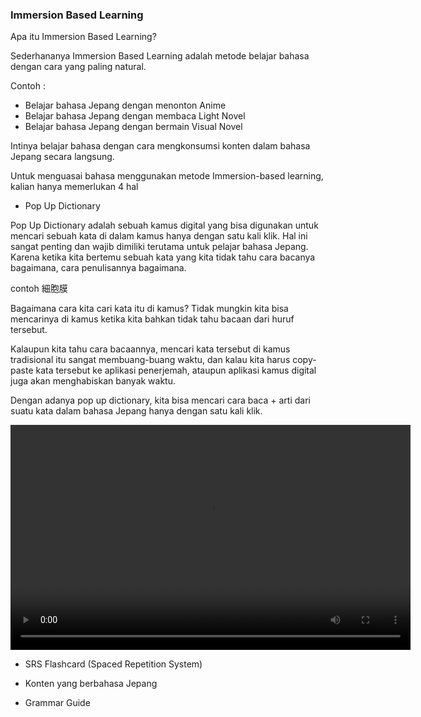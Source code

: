 ### Immersion Based Learning

Apa itu Immersion Based Learning?

Sederhananya Immersion Based Learning adalah metode belajar bahasa dengan cara yang paling natural. 

Contoh : 

* Belajar bahasa Jepang dengan menonton Anime
* Belajar bahasa Jepang dengan membaca Light Novel
* Belajar bahasa Jepang dengan bermain Visual Novel 

Intinya belajar bahasa dengan cara mengkonsumsi konten dalam bahasa Jepang secara langsung.

Untuk menguasai bahasa menggunakan metode Immersion-based learning, kalian hanya memerlukan 4 hal

* Pop Up Dictionary

Pop Up Dictionary adalah sebuah kamus digital yang bisa digunakan untuk mencari sebuah kata di dalam kamus hanya dengan satu kali klik. Hal ini sangat penting dan wajib dimiliki terutama untuk pelajar bahasa Jepang. Karena ketika kita bertemu sebuah kata yang kita tidak tahu cara bacanya bagaimana, cara penulisannya bagaimana.

contoh 細胞膜

Bagaimana cara kita cari kata itu di kamus? Tidak mungkin kita bisa mencarinya di kamus ketika kita bahkan tidak tahu bacaan dari huruf tersebut. 

Kalaupun kita tahu cara bacaannya, mencari kata tersebut di kamus tradisional itu sangat membuang-buang waktu, dan kalau kita harus copy-paste kata tersebut ke aplikasi penerjemah, ataupun aplikasi kamus digital juga akan menghabiskan banyak waktu. 

Dengan adanya pop up dictionary, kita bisa mencari cara baca + arti dari suatu kata dalam bahasa Jepang hanya dengan satu kali klik. 


<video width="640" height="360" controls>
  <source src="media/popupdict.mp4" type="video/mp4">
  Your browser does not support the video tag.
</video>


* SRS Flashcard (Spaced Repetition System)

* Konten yang berbahasa Jepang

* Grammar Guide